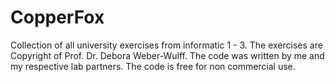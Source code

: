 # CopperFox
Collection of all university exercises from informatic 1 - 3. The exercises are Copyright of Prof. Dr. Debora Weber-Wulff. The code was written by me and my respective lab partners. The code is free for non commercial use.
